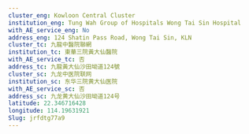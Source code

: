 ```yaml
---
cluster_eng: Kowloon Central Cluster
institution_eng: Tung Wah Group of Hospitals Wong Tai Sin Hospital
with_AE_service_eng: No
address_eng: 124 Shatin Pass Road, Wong Tai Sin, KLN
cluster_tc: 九龍中醫院聯網
institution_tc: 東華三院黃大仙醫院
with_AE_service_tc: 否
address_tc: 九龍黃大仙沙田坳道124號
cluster_sc: 九龙中医院联网
institution_sc: 东华三院黄大仙医院
with_AE_service_sc: 否
address_sc: 九龙黄大仙沙田坳道124号
latitude: 22.346716428
longitude: 114.19631921
Slug: jrfdtg77a9
---
```

